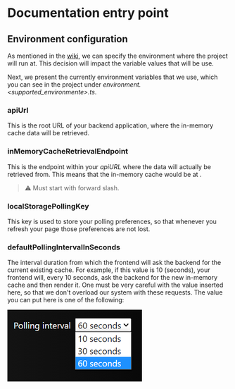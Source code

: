 # Documentation entry point

## Environment configuration

As mentioned in the [wiki](../../README.md#via-console), we can specify the environment where the project will run at.
This decision will impact the variable values that will be use.

Next, we present the currently environment variables that we use, which you can see in the project under 
*environment.<supported_environmente>.ts*.

### apiUrl
This is the root URL of your backend application, where the in-memory cache data will be retrieved.

### inMemoryCacheRetrievalEndpoint
This is the endpoint within your *apiURL* where the data will actually be retrieved from.
This means that the in-memory cache would be at *<apiURL><inMemoryCacheRetrievalEndpoint>*.

> :warning: Must start with forward slash.


### localStoragePollingKey
This key is used to store your polling preferences, so that whenever you refresh your page those preferences are not lost.

### defaultPollingIntervalInSeconds
The interval duration from which the frontend will ask the backend for the current existing cache.
For example, if this value is 10 (seconds), your frontend will, every 10 seconds, ask the backend for the new in-memory cache and then render it.
One must be very careful with the value inserted here, so that we don't overload our system with these requests.
The value you can put here is one of the following:

![List of polling intervals, 10 seconds, 30 seconds and 60 seconds](../media/PollingIntervalOptions.png)